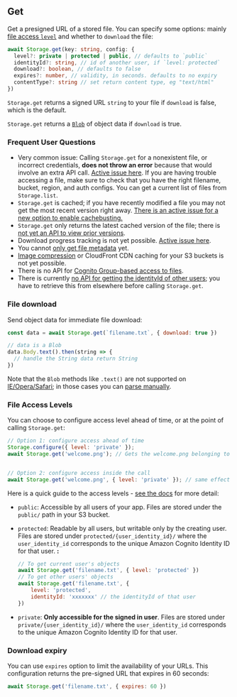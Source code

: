 ## Get

Get a presigned URL of a stored file. You can specify some options: mainly [file access `level`](https://docs.amplify.aws/lib/storage/configureaccess/q/platform/js) and whether to `download` the file:

```typescript
await Storage.get(key: string, config: {
  level?: private | protected | public, // defaults to `public`
  identityId?: string, // id of another user, if `level: protected`
  download?: boolean, // defaults to false
  expires?: number, // validity, in seconds. defaults to no expiry
  contentType?: string // set return content type, eg "text/html"
})
```

`Storage.get` returns a signed URL `string` to your file if `download` is false, which is the default.

`Storage.get` returns a [`Blob`](https://developer.mozilla.org/en-US/docs/Web/API/Blob) of object data if `download` is true.

### Frequent User Questions

- Very common issue: Calling `Storage.get` for a nonexistent file, or incorrect credentials, **does not throw an error** because that would involve an extra API call. [Active issue here](https://github.com/aws-amplify/amplify-js/issues/1145). If you are having trouble accessing a file, make sure to check that you have the right filename, bucket, region, and auth configs. You can get a current list of files from `Storage.list`.
- `Storage.get` is cached; if you have recently modified a file you may not get the most recent version right away. [There is an active issue for a new option to enable cachebusting.](https://github.com/aws-amplify/amplify-js/issues/6413)
- `Storage.get` only returns the latest cached version of the file; there is [not yet an API to view prior versions](https://github.com/aws-amplify/amplify-js/issues/2131).
- Download progress tracking is not yet possible. [Active issue here](https://github.com/aws-amplify/amplify-js/issues/4734).
- You cannot [only get file metadata](https://github.com/aws-amplify/amplify-js/issues/6157) yet.
- [Image compression](https://github.com/aws-amplify/amplify-js/issues/6081) or CloudFront CDN caching for your S3 buckets is not yet possible.
- There is no API for [Cognito Group-based access to files](https://github.com/aws-amplify/amplify-js/issues/3388).
- There is currently [no API for getting the identityId of other users](https://github.com/aws-amplify/amplify-js/issues/5177); you have to retrieve this from elsewhere before calling `Storage.get`.

### File download

Send object data for immediate file download:

```javascript
const data = await Storage.get(`filename.txt`, { download: true })

// data is a Blob
data.Body.text().then(string => { 
  // handle the String data return String 
})
```

Note that the `Blob` methods like `.text()` are not supported on [IE/Opera/Safari](https://developer.mozilla.org/en-US/docs/Web/API/Blob/text); in those cases you can [parse manually](https://developer.mozilla.org/en-US/docs/Web/API/Blob#JavaScript).

### File Access Levels

You can choose to configure access level ahead of time, or at the point of calling `Storage.get`:

```javascript
// Option 1: configure access ahead of time
Storage.configure({ level: 'private' });
await Storage.get('welcome.png'); // Gets the welcome.png belonging to current user


// Option 2: configure access inside the call
await Storage.get('welcome.png', { level: 'private' }); // same effect
```

Here is a quick guide to the access levels - [see the docs](https://docs.amplify.aws/lib/storage/configureaccess/q/platform/js) for more detail:

- `public`: Accessible by all users of your app. Files are stored under the `public/` path in your S3 bucket.
- `protected`: Readable by all users, but writable only by the creating user. Files are stored under `protected/{user_identity_id}/` where the `user_identity_id` corresponds to the unique Amazon Cognito Identity ID for that user.
    **:**

    ```javascript
    // To get current user's objects
    await Storage.get('filename.txt', { level: 'protected' })
    // To get other users' objects
    await Storage.get('filename.txt', { 
        level: 'protected', 
        identityId: 'xxxxxxx' // the identityId of that user
    })
    ```
- `private`: **Only accessible for the signed in user**. Files are stored under `private/{user_identity_id}/` where the `user_identity_id` corresponds to the unique Amazon Cognito Identity ID for that user.


### Download expiry

You can use `expires` option to limit the availability of your URLs. This configuration returns the pre-signed URL that expires in 60 seconds:

```javascript
await Storage.get('filename.txt', { expires: 60 })
```
